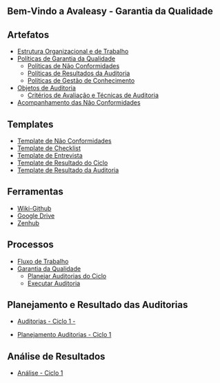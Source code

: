 ## Bem-Vindo a Avaleasy - Garantia da Qualidade


## **Artefatos**
 * [Estrutura Organizacional e de Trabalho]()
 * [Políticas de Garantia da Qualidade]()
   * [Políticas de Não Conformidades]()
   * [Políticas de Resultados da Auditoria]()
   * [Políticas de Gestão de Conhecimento]()  
* [Objetos de Auditoria]()
  * [Critérios de Avaliação e Técnicas de Auditoria]()
* [Acompanhamento das Não Conformidades]()


## **Templates**
  * [Template de Não Conformidades]()
  * [Template de Checklist]()
  * [Template de Entrevista]()
  * [Template de Resultado do Ciclo]()
  * [Template de Resultado da Auditoria]()

## **Ferramentas**
 * [Wiki-Github]()
 * [Google Drive]()
 * [Zenhub]()

## **Processos**
 * [Fluxo de Trabalho]()
 * [Garantia da Qualidade]()
   * [Planejar Auditorias do Ciclo]()
   * [Executar Auditoria]()

## **Planejamento e Resultado das Auditorias**
 * [Auditorias - Ciclo 1 - ]()


 * [Planejamento Auditorias - Ciclo 1]()
 

## **Análise de Resultados**
 * [Análise - Ciclo 1]()


